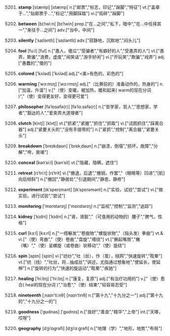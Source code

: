 5201. **stamp**
[stæmp]  [stæmp]
n.["邮票","标志，印记","跺脚","特征"]  vt.["盖章于…","贴邮票于…","标记","用脚踩踏"]  vi.["捣碎","跺脚"]  

5202. **between**
[bɪˈtwi:n]  [bɪˈtwin]
prep.["在…之间","私下，暗中","在…中任择其一","来往于…之间"]  adv.["当中，中间"]  

5203. **silently**
[ˈsaɪləntli]  [ˈsaɪləntlɪ]
adv.["寂静地，沉默地","闷头儿"]  

5204. **fool**
[fu:l]  [ful]
n.["愚人，傻瓜","受骗者","有癖好的人","受愚弄的人"]  vt.["愚弄，欺骗","浪费，虚度","闹笑话","游手好闲"]  vi.["开玩笑","欺骗","戏弄"]  adj.["愚蠢的","傻的"]  

5205. **colored**
['kʌləd]  ['kʌləd]
adj.["<美>有色的，彩色的"]  

5206. **warming**
[ˈwɔ:mɪŋ]  [ˈwɔ:rmɪŋ]
adj.["（比赛前的）准备动作的，热身的"]  n.["加温，升温"]  v.["（使）变暖，被加热，暖和起来( warm的现在分词 )","（使）变得更友好，变得更可爱"]  

5207. **philosopher**
[fəˈlɒsəfə(r)]  [fəˈlɑ:səfə(r)]
n.["哲学家，哲人","思想家，学者","豁达的人","爱卖弄大道理者"]  

5208. **clutch**
[klʌtʃ]  [klʌtʃ]
vt.["抓紧","紧握","抓住","抓取"]  vi.["试图抓住","踩离合器"]  adj.["紧要关头的","没有手提带的"]  n.["紧抓","控制","离合器","紧要关头"]  

5209. **breakdown**
[ˈbreɪkdaʊn]  [ˈbrekˌdaʊn]
n.["崩溃，倒塌","损坏，故障","分解","垮，衰竭"]  

5210. **conceal**
[kənˈsi:l]  [kənˈsil]
vt.["隐藏，隐瞒，遮住"]  

5211. **retreat**
[rɪˈtri:t]  [rɪˈtrit]
vi.["撤退，后退","撤销，作罢","（眼睛等）凹进","[航]向后倾斜"]  n.["撤回","静居处","引退期间","静思，静修"]  

5212. **experiment**
[ɪkˈsperɪmənt]  [ɪkˈspɛrəmənt]
n.["实验，试验","尝试"]  vi.["做实验，进行试验","尝试"]  

5213. **monitoring**
['mɒnɪtərɪŋ]  ['mɒnɪtərɪŋ]
n.["监视","控制","监测","追踪"]  

5214. **kidney**
[ˈkɪdni]  [ˈkɪdni]
n.["肾，肾脏","（可食用的动物的）腰子","脾气，性格"]  

5215. **curl**
[kɜ:l]  [kɜ:rl]
n.["一绺鬈发","卷曲物","螺旋状物","（指头发）拳曲"]  vt.& vi.["（使）弯曲","（使）卷曲","盘旋","缠绕"]  vt.["撅起嘴唇","撇（嘴）","（使）呈螺旋（或卷曲）状移动","（使）旋绕"]  

5216. **spin**
[spɪn]  [spɪn]
vi.["纺纱","吐（丝），作（茧），结网","快速旋转","眩晕"]  vt.["纺（线）","吐丝，将…抽成丝","讲述，尤指通过想象地","使延长，使延伸"]  n.["旋转的行为","快速的旋运动","眩晕","疾驰"]  

5217. **healing**
[ˈhi:lɪŋ]  ['hi:lɪŋ]
n.["康复，复原"]  adj.["有治疗功用的"]  v.["（使）愈合( heal的现在分词 )","治愈","（使）结束","较容易忍受"]  

5218. **nineteenth**
[ˌnaɪn'ti:nθ]  [naɪnˈtinθ]
n.["第十九","十九分之一"]  adj.["第十九的","十九分之一的"]  

5219. **goodness**
[ˈgʊdnəs]  [ˈɡʊdnɪs]
n.["良好","善良","精华","上帝"]  int.["天哪，哎呀"]  

5220. **geography**
[dʒiˈɒgrəfi]  [dʒiˈɑ:grəfi]
n.["地理（学）","地形，地势","布局"]  

